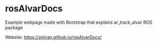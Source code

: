 # rosAlvarDocs
Example webpage made with Bootstrap that explains ar_track_alvar ROS package

Website: https://zejiran.github.io/rosAlvarDocs/
